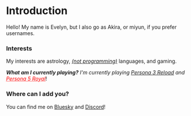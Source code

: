 # Introduction
Hello! My name is Evelyn, but I also go as Akìra, or miyun, if you prefer usernames.

### Interests
My interests are astrology, *[(not programming)](https://github.com/theletterf/english-lang)* languages, and gaming.

***What am I currently playing?***
*I'm currently playing [Persona 3 Reload](https://persona.atlus.com/p3r/) and <a href="https://persona.atlus.com/p5r/" style="color: red; text-decoration: underline;text-decoration-style: dotted;">Persona 5 Royal</a>*!

### Where can I add you?
You can find me on [Bluesky](https://bsky.app/profile/arukamiyun.github.io) and [Discord](https://discord.com/users/1230555039475568640)!
